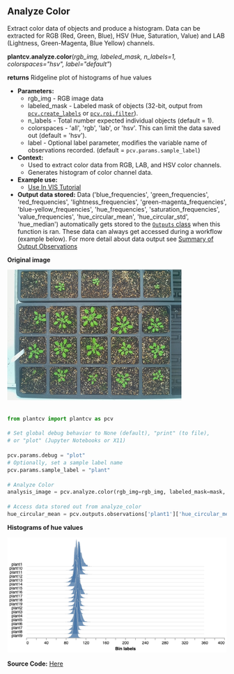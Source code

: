 ## Analyze Color

Extract color data of objects and produce a histogram. Data can be extracted for RGB (Red, Green, Blue),
HSV (Hue, Saturation, Value) and LAB (Lightness, Green-Magenta, Blue Yellow) channels.

**plantcv.analyze.color**(*rgb_img, labeled_mask, n_labels=1, colorspaces="hsv", label="default"*)

**returns** Ridgeline plot of histograms of hue values   

- **Parameters:**  
    - rgb_img - RGB image data
    - labeled_mask - Labeled mask of objects (32-bit, output from [`pcv.create_labels`](create_labels.md) or [`pcv.roi.filter`](roi_filter.md)).
    - n_labels - Total number expected individual objects (default = 1).
    - colorspaces - 'all', 'rgb', 'lab', or 'hsv'. This can limit the data saved out (default = 'hsv'). 
    - label - Optional label parameter, modifies the variable name of observations recorded. (default = `pcv.params.sample_label`)
- **Context:**
    - Used to extract color data from RGB, LAB, and HSV color channels.
    - Generates histogram of color channel data. 
- **Example use:**
    - [Use In VIS Tutorial](tutorials/vis_tutorial.md)
- **Output data stored:**  Data ('blue_frequencies', 'green_frequencies', 'red_frequencies', 'lightness_frequencies', 'green-magenta_frequencies', 
    'blue-yellow_frequencies', 'hue_frequencies', 'saturation_frequencies', 'value_frequencies', 'hue_circular_mean', 'hue_circular_std', 'hue_median') 
    automatically gets stored to the [`Outputs` class](outputs.md) when this function is ran. 
    These data can always get accessed during a workflow (example below). For more detail about data output see [Summary of Output Observations](output_measurements.md#summary-of-output-observations)

**Original image**

![Screenshot](img/documentation_images/analyze_color/original_multi.jpg)

```python

from plantcv import plantcv as pcv

# Set global debug behavior to None (default), "print" (to file), 
# or "plot" (Jupyter Notebooks or X11)

pcv.params.debug = "plot"
# Optionally, set a sample label name
pcv.params.sample_label = "plant"

# Analyze Color
analysis_image = pcv.analyze.color(rgb_img=rgb_img, labeled_mask=mask, n_labels=1, colorspaces='hsv')

# Access data stored out from analyze_color
hue_circular_mean = pcv.outputs.observations['plant1']['hue_circular_mean']['value']

```

**Histograms of hue values**

![Screenshot](img/documentation_images/analyze_color/hue_histograms.png)

**Source Code:** [Here](https://github.com/danforthcenter/plantcv/blob/main/plantcv/plantcv/analyze/color.py)
